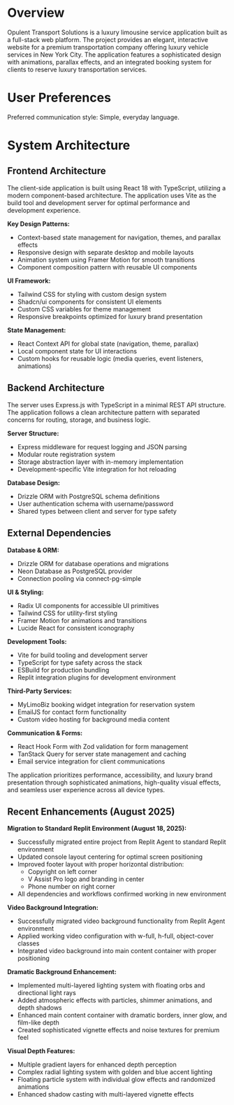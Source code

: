 # Overview

Opulent Transport Solutions is a luxury limousine service application built as a full-stack web platform. The project provides an elegant, interactive website for a premium transportation company offering luxury vehicle services in New York City. The application features a sophisticated design with animations, parallax effects, and an integrated booking system for clients to reserve luxury transportation services.

# User Preferences

Preferred communication style: Simple, everyday language.

# System Architecture

## Frontend Architecture
The client-side application is built using React 18 with TypeScript, utilizing a modern component-based architecture. The application uses Vite as the build tool and development server for optimal performance and development experience.

**Key Design Patterns:**
- Context-based state management for navigation, themes, and parallax effects
- Responsive design with separate desktop and mobile layouts
- Animation system using Framer Motion for smooth transitions
- Component composition pattern with reusable UI components

**UI Framework:**
- Tailwind CSS for styling with custom design system
- Shadcn/ui components for consistent UI elements
- Custom CSS variables for theme management
- Responsive breakpoints optimized for luxury brand presentation

**State Management:**
- React Context API for global state (navigation, theme, parallax)
- Local component state for UI interactions
- Custom hooks for reusable logic (media queries, event listeners, animations)

## Backend Architecture
The server uses Express.js with TypeScript in a minimal REST API structure. The application follows a clean architecture pattern with separated concerns for routing, storage, and business logic.

**Server Structure:**
- Express middleware for request logging and JSON parsing
- Modular route registration system
- Storage abstraction layer with in-memory implementation
- Development-specific Vite integration for hot reloading

**Database Design:**
- Drizzle ORM with PostgreSQL schema definitions
- User authentication schema with username/password
- Shared types between client and server for type safety

## External Dependencies

**Database & ORM:**
- Drizzle ORM for database operations and migrations
- Neon Database as PostgreSQL provider
- Connection pooling via connect-pg-simple

**UI & Styling:**
- Radix UI components for accessible UI primitives
- Tailwind CSS for utility-first styling
- Framer Motion for animations and transitions
- Lucide React for consistent iconography

**Development Tools:**
- Vite for build tooling and development server
- TypeScript for type safety across the stack
- ESBuild for production bundling
- Replit integration plugins for development environment

**Third-Party Services:**
- MyLimoBiz booking widget integration for reservation system
- EmailJS for contact form functionality
- Custom video hosting for background media content

**Communication & Forms:**
- React Hook Form with Zod validation for form management
- TanStack Query for server state management and caching
- Email service integration for client communications

The application prioritizes performance, accessibility, and luxury brand presentation through sophisticated animations, high-quality visual effects, and seamless user experience across all device types.

## Recent Enhancements (August 2025)

**Migration to Standard Replit Environment (August 18, 2025):**
- Successfully migrated entire project from Replit Agent to standard Replit environment
- Updated console layout centering for optimal screen positioning
- Improved footer layout with proper horizontal distribution:
  - Copyright on left corner
  - V Assist Pro logo and branding in center
  - Phone number on right corner
- All dependencies and workflows confirmed working in new environment

**Video Background Integration:**
- Successfully migrated video background functionality from Replit Agent environment
- Applied working video configuration with w-full, h-full, object-cover classes
- Integrated video background into main content container with proper positioning

**Dramatic Background Enhancement:**
- Implemented multi-layered lighting system with floating orbs and directional light rays
- Added atmospheric effects with particles, shimmer animations, and depth shadows
- Enhanced main content container with dramatic borders, inner glow, and film-like depth
- Created sophisticated vignette effects and noise textures for premium feel

**Visual Depth Features:**
- Multiple gradient layers for enhanced depth perception
- Complex radial lighting system with golden and blue accent lighting
- Floating particle system with individual glow effects and randomized animations
- Enhanced shadow casting with multi-layered vignette effects
